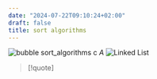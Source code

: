 ```yaml
---
date: "2024-07-22T09:10:24+02:00"
draft: false
title: sort algorithms
---
```


![bubble
sort_algorithms](/Notes/posts/Algorithms/bubble_sort_algorithms) c
*A*
![Linked List](/Notes/posts/Algorithms/Linked_List)

> \[!quote\]
